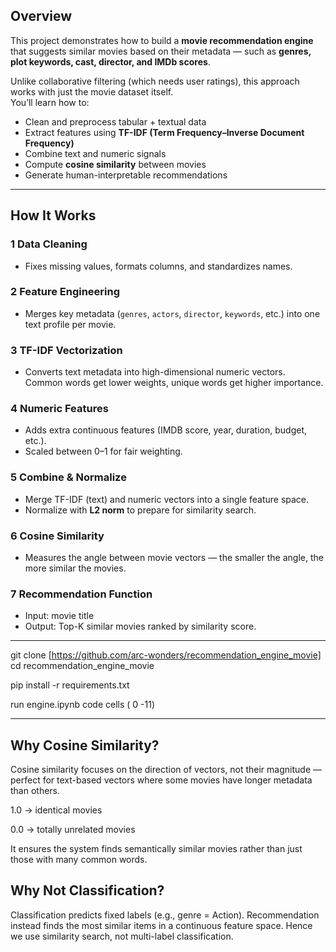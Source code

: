 ## Overview

This project demonstrates how to build a **movie recommendation engine** that suggests similar movies based on their metadata — such as **genres, plot keywords, cast, director, and IMDb scores**.

Unlike collaborative filtering (which needs user ratings), this approach works with just the movie dataset itself.  
You’ll learn how to:

- Clean and preprocess tabular + textual data  
- Extract features using **TF-IDF (Term Frequency–Inverse Document Frequency)**  
- Combine text and numeric signals  
- Compute **cosine similarity** between movies  
- Generate human-interpretable recommendations  

--- 
##  How It Works

### 1️ Data Cleaning
- Fixes missing values, formats columns, and standardizes names.

### 2️ Feature Engineering
- Merges key metadata (`genres`, `actors`, `director`, `keywords`, etc.) into one text profile per movie.

### 3️ TF-IDF Vectorization
- Converts text metadata into high-dimensional numeric vectors.  
  Common words get lower weights, unique words get higher importance.

### 4️ Numeric Features
- Adds extra continuous features (IMDB score, year, duration, budget, etc.).  
- Scaled between 0–1 for fair weighting.

### 5️ Combine & Normalize
- Merge TF-IDF (text) and numeric vectors into a single feature space.  
- Normalize with **L2 norm** to prepare for similarity search.

### 6️ Cosine Similarity
- Measures the angle between movie vectors — the smaller the angle, the more similar the movies.

### 7️ Recommendation Function
- Input: movie title  
- Output: Top-K similar movies ranked by similarity score.

---

git clone [https://github.com/arc-wonders/recommendation_engine_movie]
cd recommendation_engine_movie


pip install -r requirements.txt

run engine.ipynb code cells ( 0 -11)

--- 

## Why Cosine Similarity?

Cosine similarity focuses on the direction of vectors, not their magnitude —
perfect for text-based vectors where some movies have longer metadata than others.


1.0 → identical movies

0.0 → totally unrelated movies

It ensures the system finds semantically similar movies rather than just those with many common words.

## Why Not Classification?

Classification predicts fixed labels (e.g., genre = Action).
Recommendation instead finds the most similar items in a continuous feature space.
Hence we use similarity search, not multi-label classification.
